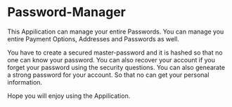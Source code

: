 # Password-Manager
This Appilication can manage your entire Passwords.
You can manage you entire Payment Options, Addresses and Passwords as well.

You have to create a secured master-password and it is hashed so that no one can know your password.
You can also recover your account if you forget your password using the security questions. 
You can also genearate a strong password for your account. So that no can get your personal information. 

Hope you will enjoy using the Appilication.
